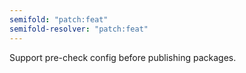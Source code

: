 ```yaml
---
semifold: "patch:feat"
semifold-resolver: "patch:feat"
---
```


Support pre-check config before publishing packages.

